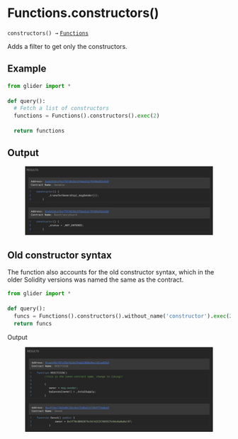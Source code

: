# Functions.constructors()

`constructors() →` [`Functions`](./)

Adds a filter to get only the constructors.

## Example

```python
from glider import *

def query():
  # Fetch a list of constructors
  functions = Functions().constructors().exec(2)

  return functions
```

## Output

<figure><img src="../../../.gitbook/assets/image (95).png" alt=""><figcaption></figcaption></figure>

## Old constructor syntax

The function also accounts for the old constructor syntax, which in the older Solidity versions was named the same as the contract.&#x20;

```python
from glider import *

def query():
  funcs = Functions().constructors().without_name('constructor').exec(2)
  return funcs
```

Output

<figure><img src="../../../.gitbook/assets/image (1) (1) (1) (1) (1) (1).png" alt=""><figcaption></figcaption></figure>

